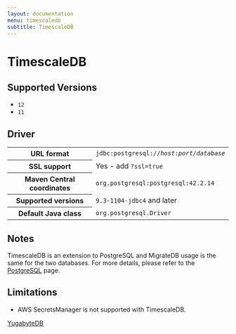 ```yaml
---
layout: documentation
menu: timescaledb
subtitle: TimescaleDB
---
```


# TimescaleDB

## Supported Versions

- `12`
- `11`

## Driver

<table class="table">
<tr>
<th>URL format</th>
<td><code>jdbc:postgresql://<i>host</i>:<i>port</i>/<i>database</i></code></td>
</tr>
<tr>
<th>SSL support</th>
<td>Yes - add <code>?ssl=true</code></td>
</tr>
<tr>
<th>Maven Central coordinates</th>
<td><code>org.postgresql:postgresql:42.2.14</code></td>
</tr>
<tr>
<th>Supported versions</th>
<td><code>9.3-1104-jdbc4</code> and later</td>
</tr>
<tr>
<th>Default Java class</th>
<td><code>org.postgresql.Driver</code></td>
</tr>
</table>

## Notes

TimescaleDB is an extension to PostgreSQL and MigrateDB usage is the same for the two databases. For more details,
please refer to the [PostgreSQL](/documentation/database/postgresql) page.

## Limitations

- AWS SecretsManager is not supported with TimescaleDB.

<p class="next-steps">
    <a class="btn btn-primary" href="/documentation/database/yugabytedb">YugabyteDB <i class="fa fa-arrow-right"></i></a>
</p>
